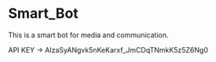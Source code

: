 # Smart_Bot
This is a smart bot for media and communication.


API KEY -> AIzaSyANgvk5nKeKarxf_JmCDqTNmkK5z5Z6Ng0
